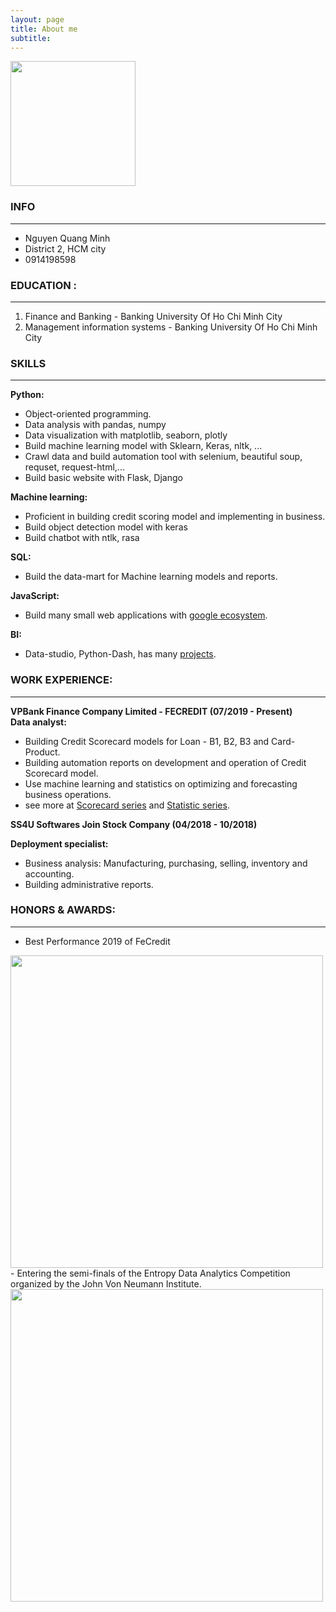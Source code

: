 ```yaml
---
layout: page
title: About me
subtitle: 
---
```

    
<img src="https://raw.githubusercontent.com/minmax49/minmax49.github.io/master/img/me.jpg" width="200" text-align="center"/>


### INFO
-----------------
- Nguyen Quang Minh         
- District 2, HCM city
- 0914198598


### EDUCATION : 
-----------------
1. Finance and Banking - Banking University Of Ho Chi Minh City
2. Management information systems - Banking University Of Ho Chi Minh City


### SKILLS
-----------------
**Python:**
- Object-oriented programming. 
- Data analysis with pandas, numpy
- Data visualization with matplotlib, seaborn, plotly
- Build machine learning model with Sklearn, Keras, nltk, ...
- Crawl data and build automation tool with selenium, beautiful soup, requset, request-html,...
- Build basic website with Flask, Django
    
**Machine learning:**
- Proficient in building credit scoring model and implementing in business.
- Build object detection model with keras
- Build chatbot with ntlk, rasa
    
**SQL:**
- Build the data-mart for Machine learning models and reports.
    
**JavaScript:**
- Build many small web applications with <a href="https://minmax49.github.io/2019-11-15-google_app/">google ecosystem</a>.

**BI:** 
- Data-studio, Python-Dash, has many <a href="https://minmax49.github.io/2020-04-18-HCM-housing-chapter-2/">projects</a>.


### WORK EXPERIENCE:
-----------------
**VPBank Finance Company Limited - FECREDIT (07/2019 - Present)**   
**Data analyst:**
- Building Credit Scorecard models for Loan - B1, B2, B3 and Card-Product.
- Building automation reports on development and operation of Credit Scorecard model.
- Use machine learning and statistics on optimizing and forecasting business operations.
- see more at <a href="https://minmax49.github.io/2019-12-22-Credit-score-chapter-0/"> Scorecard series</a> and <a href="https://minmax49.github.io/Statistic/"> Statistic series</a>.

**SS4U Softwares Join Stock Company (04/2018 - 10/2018)**

**Deployment specialist:**
- Business analysis: Manufacturing, purchasing, selling, inventory and accounting.
- Building administrative reports.



### HONORS & AWARDS:
-----------------
- Best Performance 2019 of FeCredit
<img src="https://raw.githubusercontent.com/minmax49/minmax49.github.io/master/img/bang.jpg" width="500" />
- Entering the semi-finals of the Entropy Data Analytics Competition organized by the John Von Neumann Institute.    
<img src="https://raw.githubusercontent.com/minmax49/minmax49.github.io/master/img/jvn2017.jpg" width="500" />

